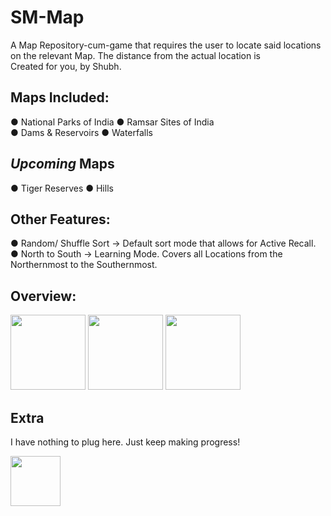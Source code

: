 # SM-Map
A Map Repository-cum-game that requires the user to locate said locations on the relevant Map. The distance from the actual location is    
Created for you, by Shubh.  

## Maps Included:
● National Parks of India
● Ramsar Sites of India  
● Dams & Reservoirs
● Waterfalls

## <i>Upcoming</i> Maps
● Tiger Reserves
● Hills

## Other Features:
● Random/ Shuffle Sort → Default sort mode that allows for Active Recall.  
● North to South → Learning Mode. Covers all Locations from the Northernmost to the Southernmost.

## Overview:
<img src="https://github.com/user-attachments/assets/500d43e1-2004-4ee8-b2d6-43a6a6a12465" height="120" />
<img src="https://github.com/user-attachments/assets/2a3eaa61-1e64-41ab-8b77-be4b8cb32a40" height="120" />
<img src="https://github.com/user-attachments/assets/83fab70e-0843-4083-a98d-41426853ccd9" height="120" />
<!--<img src="https://github.com/user-attachments/assets/36e4c5b6-bc1e-4958-bf69-e566b5d30899" height="120" />
<img src="https://github.com/user-attachments/assets/58f26293-5a5a-4c7c-8f31-7c3ea59d79f7" height="120" />
-->

## Extra
I have nothing to plug here. Just keep making progress!  

<img src="https://github.com/user-attachments/assets/d19c0b80-c5b3-4180-bdca-cb645edcd1ad" height="80" />
